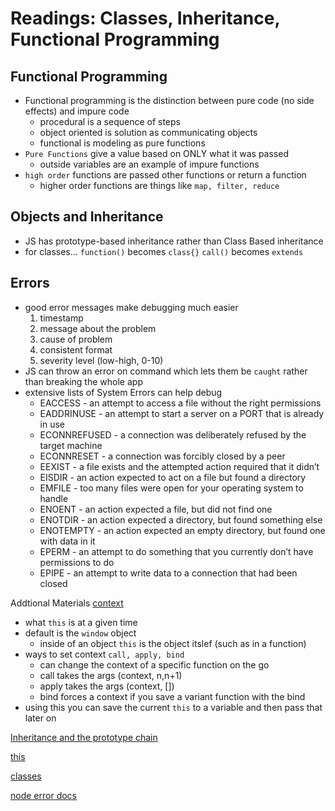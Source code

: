 # Readings: Classes, Inheritance, Functional Programming

## Functional Programming

* Functional programming is the distinction between pure code (no side effects) and impure code
  * procedural is a sequence of steps
  * object oriented is solution as communicating objects
  * functional is modeling as pure functions
* `Pure Functions` give a value based on ONLY what it was passed
  * outside variables are an example of impure functions
* `high order` functions are passed other functions or return a function
  * higher order functions are things like `map, filter, reduce`

## Objects and Inheritance

* JS has prototype-based inheritance rather than Class Based inheritance
* for classes...
  `function()` becomes `class{}`
  `call()` becomes `extends`

## Errors

* good error messages make debugging much easier
  1. timestamp
  1. message about the problem
  1. cause of problem
  1. consistent format
  1. severity level (low-high, 0-10)
* JS can throw an error on command which lets them be `caught` rather than breaking the whole app
* extensive lists of System Errors can help debug 
  - EACCESS - an attempt to access a file without the right permissions
  - EADDRINUSE - an attempt to start a server on a PORT that is already in use
  - ECONNREFUSED - a connection was deliberately refused by the target machine
  - ECONNRESET - a connection was forcibly closed by a peer
  - EEXIST - a file exists and the attempted action required that it didn’t
  - EISDIR - an action expected to act on a file but found a directory
  - EMFILE - too many files were open for your operating system to handle
  - ENOENT - an action expected a file, but did not find one
  - ENOTDIR - an action expected a directory, but found something else
  - ENOTEMPTY - an action expected an empty directory, but found one with data in it
  - EPERM - an attempt to do something that you currently don’t have permissions to do
  - EPIPE - an attempt to write data to a connection that had been closed

Addtional Materials
[context](https://www.youtube.com/watch?v=fjJoX9F_F5g)

* what `this` is at a given time
* default is the `window` object
  * inside of an object `this` is the object itslef (such as in a function)
* ways to set context `call, apply, bind`
  * can change the context of a specific function on the go
  * call takes the args (context, n,n+1)
  * apply takes the args (context, [])
  * bind forces a context if you save a variant function with the bind
* using this you can save the current `this` to a variable and then pass that later on



[Inheritance and the prototype chain](https://developer.mozilla.org/en-US/docs/Web/JavaScript/Inheritance_and_the_prototype_chain)

[this](https://developer.mozilla.org/en-US/docs/Web/JavaScript/Reference/Operators/this)

[classes](https://developer.mozilla.org/en-US/docs/Web/JavaScript/Reference/Classes)

[node error docs](https://nodejs.org/dist/latest-v6.x/docs/api/errors.html)